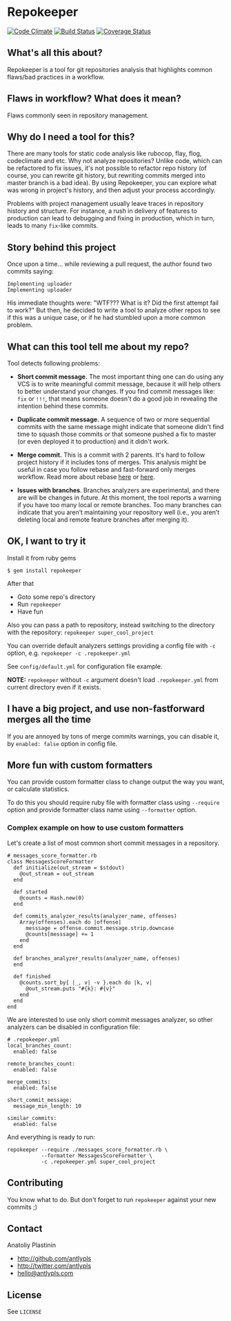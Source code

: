 # Repokeeper

[![Code Climate](https://codeclimate.com/github/antlypls/repokeeper/badges/gpa.svg)](https://codeclimate.com/github/antlypls/repokeeper)
[![Build Status](https://travis-ci.org/antlypls/repokeeper.svg?branch=master)](https://travis-ci.org/antlypls/repokeeper)
[![Coverage Status](https://coveralls.io/repos/antlypls/repokeeper/badge.png?branch=master)](https://coveralls.io/r/antlypls/repokeeper?branch=master)

## What's all this about?

Repokeeper is a tool for git repositories analysis that highlights common
flaws/bad practices in a workflow.

## Flaws in workflow? What does it mean?

Flaws commonly seen in repository management.

## Why do I need a tool for this?

There are many tools for static code analysis like rubocop, flay, flog,
codeclimate and etc.
Why not analyze repositories?
Unlike code, which can be refactored to fix issues, it's not possible to
refactor repo history (of course, you can rewrite git history, but rewriting
commits merged into master branch is a bad idea).
By using Repokeeper, you can explore what was wrong in project's history, and
then adjust your process accordingly.


Problems with project management usually leave traces in repository history and
structure.
For instance, a rush in delivery of features to production can lead to debugging
and fixing in production, which in turn, leads to many `fix`-like commits.

## Story behind this project

Once upon a time... while reviewing a pull request, the author found two commits
saying:

    Implementing uploader
    Implementing uploader

His immediate thoughts were: "WTF??? What is it? Did the first attempt fail to
work?"
But then, he decided to write a tool to analyze other repos to see if this was a
unique case, or if he had stumbled upon a more common problem.

## What can this tool tell me about my repo?

Tool detects following problems:

* **Short commit message.**
The most important thing one can do using any VCS is to write meaningful commit
message, because it will help others to better understand your changes.
If you find commit messages like: `fix` or `!!!`, that means someone doesn't do
a good job in revealing the intention behind these commits.

* **Duplicate commit message.**
A sequence of two or more sequential commits with the same message might
indicate that someone didn't find time to squash those commits or that someone
pushed a fix to master (or even deployed it to production) and it didn't work.

* **Merge commit.**
This is a commit with 2 parents. It's hard to follow project history if it
includes tons of merges.
This analysis might be useful in case you follow rebase and fast-forward only
merges workflow. Read more about rebase
[here](http://randyfay.com/content/rebase-workflow-git)
or [here](http://robots.thoughtbot.com/rebase-like-a-boss).

* **Issues with branches**.
Branches analyzers are experimental, and there are will be changes in future.
At this moment, the tool reports a warning if you have too many local or remote
branches.
Too many branches can indicate that you aren’t maintaining your repository well
(i.e., you aren’t deleting local and remote feature branches after merging it).

## OK, I want to try it

Install it from ruby gems

    $ gem install repokeeper

After that

* Goto some repo's directory
* Run `repokeeper`
* Have fun

Also you can pass a path to repository, instead switching to the directory with
the repository: `repokeeper super_cool_project`

You can override default analyzers settings providing a config file with `-c`
option, e.g. `repokeeper -c .repokeeper.yml`

See `config/default.yml` for configuration file example.

**NOTE:** `repokeeper` without `-c` argument doesn't load `.repokeeper.yml`
from current directory even if it exists.

## I have a big project, and use non-fastforward merges all the time

If you are annoyed by tons of merge commits warnings, you can disable it,
by `enabled: false` option in config file.

## More fun with custom formatters

You can provide custom formatter class to change output the way you want,
or calculate statistics.

To do this you should require ruby file with formatter class using `--require`
option and provide formatter class name using `--formatter` option.

### Complex example on how to use custom formatters

Let's create a list of most common short commit messages in a repository.

```{ruby}
# messages_score_formatter.rb
class MessagesScoreFormatter
  def initialize(out_stream = $stdout)
    @out_stream = out_stream
  end

  def started
    @counts = Hash.new(0)
  end

  def commits_analyzer_results(analyzer_name, offenses)
    Array(offenses).each do |offense|
      messsage = offense.commit.message.strip.downcase
      @counts[messsage] += 1
    end
  end

  def branches_analyzer_results(analyzer_name, offenses)
  end

  def finished
    @counts.sort_by{ |_, v| -v }.each do |k, v|
      @out_stream.puts "#{k}: #{v}"
    end
  end
end
```

We are interested to use only short commit messages analyzer, so other analyzers
can be disabled in configuration file:

```{yaml}
# .repokeeper.yml
local_branches_count:
  enabled: false

remote_branches_count:
  enabled: false

merge_commits:
  enabled: false

short_commit_message:
  message_min_length: 10

similar_commits:
  enabled: false
```

And everything is ready to run:

    repokeeper --require ./messages_score_formatter.rb \
               --formatter MessagesScoreFormatter \
               -c .repokeeper.yml super_cool_project

## Contributing

You know what to do.
But don't forget to run `repokeeper` against your new commits ;)


## Contact

Anatoliy Plastinin

- http://github.com/antlypls
- http://twitter.com/antlypls
- hello@antlypls.com

## License

See `LICENSE`
